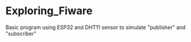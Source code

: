 # Exploring_Fiware
Basic program using ESP32 and DHT11 sensor to simulate "publisher" and "subscriber"
